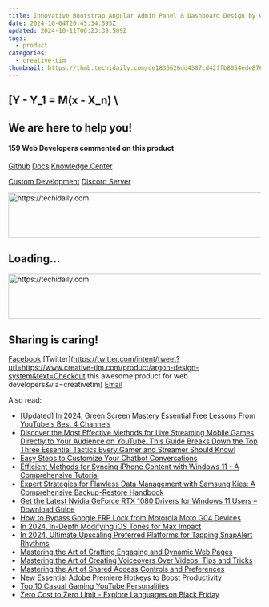 ```yaml
---
title: Innovative Bootstrap Angular Admin Panel & Dashboard Design by Creative Tim - Exceeds 11 Features
date: 2024-10-04T20:45:34.595Z
updated: 2024-10-11T06:23:39.509Z
tags:
  - product
categories:
  - creative-tim
thumbnail: https://thmb.techidaily.com/ce1836626dd4307cd42ffb8054ede87619858d1bf1634f1f32732c80e0c8c7aa.jpg
---
```


## \[Y - Y_1 = M(x - X_n) \

## We are here to help you!

#### 159 Web Developers commented on this product

[Github](https://github.com/creativetimofficial/argon-design-system) [Docs](https://tools.techidaily.com/creative-tim/products/) [Knowledge Center](https://tools.techidaily.com/creative-tim/products/) 

[Custom Development](https://tools.techidaily.com/creative-tim/products/) [Discord Server](https://discord.com/invite/FhCJCaHdQa) 

<!-- affiliate ads begin -->
<a href="https://appsumo.8odi.net/c/5597632/2100526/7443" target="_top" id="2100526">
  <img src="//a.impactradius-go.com/display-ad/7443-2100526" border="0" alt="https://techidaily.com" width="728" height="90"/>
</a>
<img height="0" width="0" src="https://appsumo.8odi.net/i/5597632/2100526/7443" style="position:absolute;visibility:hidden;" border="0" />
<!-- affiliate ads end -->

## Loading...

<!-- affiliate ads begin -->
<a href="https://appsumo.8odi.net/c/5597632/2094421/7443" target="_top" id="2094421">
  <img src="//a.impactradius-go.com/display-ad/7443-2094421" border="0" alt="https://techidaily.com" width="728" height="90"/>
</a>
<img height="0" width="0" src="https://appsumo.8odi.net/i/5597632/2094421/7443" style="position:absolute;visibility:hidden;" border="0" />
<!-- affiliate ads end -->

## Sharing is caring!

[Facebook](https://www.facebook.com/sharer/sharer.php?u=https://www.creative-tim.com/product/argon-design-system?src=sdkpreparse) [Twitter](https://twitter.com/intent/tweet?url=https://www.creative-tim.com/product/argon-design-system&text=Checkout this awesome product for web developers&via=creativetim) [Email](https://tools.techidaily.com/creative-tim/products/)

<ins class="adsbygoogle"
     style="display:block"
     data-ad-format="autorelaxed"
     data-ad-client="ca-pub-7571918770474297"
     data-ad-slot="1223367746"></ins>

<ins class="adsbygoogle"
     style="display:block"
     data-ad-client="ca-pub-7571918770474297"
     data-ad-slot="8358498916"
     data-ad-format="auto"
     data-full-width-responsive="true"></ins>

<span class="atpl-alsoreadstyle">Also read:</span>
<div><ul>
<li><a href="https://eaxpv-info.techidaily.com/updated-in-2024-green-screen-mastery-essential-free-lessons-from-youtubes-best-4-channels/"><u>[Updated] In 2024, Green Screen Mastery Essential Free Lessons From YouTube's Best 4 Channels</u></a></li>
<li><a href="https://fox-ssl.techidaily.com/discover-the-most-effective-methods-for-live-streaming-mobile-games-directly-to-your-audience-on-youtube-this-guide-breaks-down-the-top-three-essential-tact1/"><u>Discover the Most Effective Methods for Live Streaming Mobile Games Directly to Your Audience on YouTube. This Guide Breaks Down the Top Three Essential Tactics Every Gamer and Streamer Should Know!</u></a></li>
<li><a href="https://fox-ssl.techidaily.com/easy-steps-to-customize-your-chatbot-conversations/"><u>Easy Steps to Customize Your Chatbot Conversations</u></a></li>
<li><a href="https://fox-ssl.techidaily.com/efficient-methods-for-syncing-iphone-content-with-windows-11-a-comprehensive-tutorial/"><u>Efficient Methods for Syncing iPhone Content with Windows 11 - A Comprehensive Tutorial</u></a></li>
<li><a href="https://fox-ssl.techidaily.com/expert-strategies-for-flawless-data-management-with-samsung-kies-a-comprehensive-backup-restore-handbook/"><u>Expert Strategies for Flawless Data Management with Samsung Kies: A Comprehensive Backup-Restore Handbook</u></a></li>
<li><a href="https://hardware-help.techidaily.com/get-the-latest-nvidia-geforce-rtx-1080-drivers-for-windows-11-users-download-guide/"><u>Get the Latest Nvidia GeForce RTX 1080 Drivers for Windows 11 Users – Download Guide</u></a></li>
<li><a href="https://android-frp.techidaily.com/how-to-bypass-google-frp-lock-from-motorola-moto-g04-devices-by-drfone-android/"><u>How to Bypass Google FRP Lock from Motorola Moto G04 Devices</u></a></li>
<li><a href="https://some-techniques.techidaily.com/in-2024-in-depth-modifying-ios-tones-for-max-impact/"><u>In 2024, In-Depth Modifying iOS Tones for Max Impact</u></a></li>
<li><a href="https://some-guidance.techidaily.com/in-2024-ultimate-upscaling-preferred-platforms-for-tapping-snapalert-rhythms/"><u>In 2024, Ultimate Upscaling Preferred Platforms for Tapping SnapAlert Rhythms</u></a></li>
<li><a href="https://fox-ssl.techidaily.com/mastering-the-art-of-crafting-engaging-and-dynamic-web-pages/"><u>Mastering the Art of Crafting Engaging and Dynamic Web Pages</u></a></li>
<li><a href="https://fox-ssl.techidaily.com/mastering-the-art-of-creating-voiceovers-over-videos-tips-and-tricks/"><u>Mastering the Art of Creating Voiceovers Over Videos: Tips and Tricks</u></a></li>
<li><a href="https://fox-ssl.techidaily.com/mastering-the-art-of-shared-access-controls-and-preferences/"><u>Mastering the Art of Shared Access Controls and Preferences</u></a></li>
<li><a href="https://ai-driven-video-production.techidaily.com/new-essential-adobe-premiere-hotkeys-to-boost-productivity/"><u>New Essential Adobe Premiere Hotkeys to Boost Productivity</u></a></li>
<li><a href="https://youtube-docs.techidaily.com/0-casual-gaming-youtube-personalities/"><u>Top 10 Casual Gaming YouTube Personalities</u></a></li>
<li><a href="https://mondly-stories.techidaily.com/zero-cost-to-zero-limit-explore-languages-on-black-friday/"><u>Zero Cost to Zero Limit - Explore Languages on Black Friday</u></a></li>
</ul></div>

